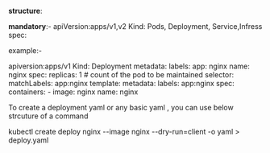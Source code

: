
**structure**:


**mandatory**:-
apiVersion:apps/v1,v2
Kind: Pods, Deployment, Service,Infress
spec:


example:-

apiversion:apps/v1
Kind: Deployment
metadata:
	labels:
		app: nginx
		name: nginx
spec:
replicas: 1 # count of the pod to be maintained
selector:
	matchLabels:
		app:nginx
template:
	metadata:
		labels:
			app:nginx
	spec:
		containers:
		- image: nginx
		  name: nginx
		  
		  
		



To create a deployment yaml or any basic yaml , you can use below strcuture of a command


kubectl create deploy nginx --image nginx  --dry-run=client -o yaml > deploy.yaml




